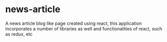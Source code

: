 # news-article
A news article blog like page created using react, this application incorporates a number of libraries as well and functionalities of react, such as redux, etc
